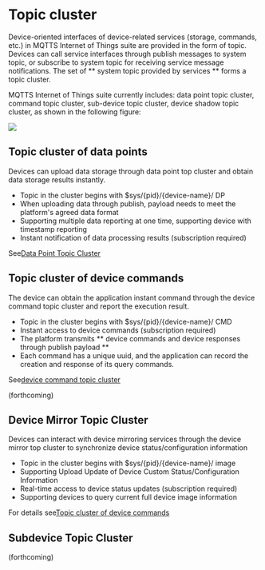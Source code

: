 # Topic cluster

Device-oriented interfaces of device-related services (storage, commands, etc.) in MQTTS Internet of Things suite are provided in the form of topic. Devices can call service interfaces through publish messages to system topic, or subscribe to system topic for receiving service message notifications. The set of ** system topic provided by services ** forms a topic cluster.

MQTTS Internet of Things suite currently includes: data point topic cluster, command topic cluster, sub-device topic cluster, device shadow topic cluster, as shown in the following figure:

![](/images/MQTTS/topics.jpg)


## Topic cluster of data points

Devices can upload data storage through data point top cluster and obtain data storage results instantly.
- Topic in the cluster begins with $sys/{pid}/{device-name}/ DP
- When uploading data through publish, payload needs to meet the platform's agreed data format
- Supporting multiple data reporting at one time, supporting device with timestamp reporting
- Instant notification of data processing results (subscription required)


See[Data Point Topic Cluster](/book/device-development/multpro/MQTTS/topics/dp-topics.md)

## Topic cluster of device commands

The device can obtain the application instant command through the device command topic cluster and report the execution result.
- Topic in the cluster begins with $sys/{pid}/{device-name}/ CMD
- Instant access to device commands (subscription required)
- The platform transmits ** device commands and device responses through publish payload **
- Each command has a unique uuid, and the application can record the creation and response of its query commands.

See[device command topic cluster](/book/device-development/multpro/MQTTS/topics/cmd-topics.md)

(forthcoming)

## Device Mirror Topic Cluster

Devices can interact with device mirroring services through the device mirror top cluster to synchronize device status/configuration information
- Topic in the cluster begins with $sys/{pid}/{device-name}/ image
- Supporting Upload Update of Device Custom Status/Configuration Information
- Real-time access to device status updates (subscription required)
- Supporting devices to query current full device image information


For details see[Topic cluster of device commands](/book/device-develop/multpro/MQTTS/topics/image-topics.md)


## Subdevice Topic Cluster

(forthcoming)